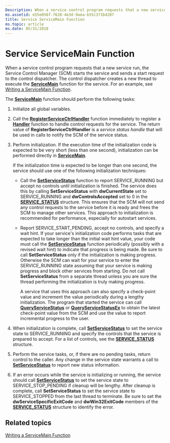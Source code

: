 ```yaml
---
Description: When a service control program requests that a new service run, the Service Control Manager (SCM) starts the service and sends a start request to the control dispatcher.
ms.assetid: e55e056f-7628-4e3d-9aea-b55c371b4287
title: Service ServiceMain Function
ms.topic: article
ms.date: 05/31/2018
---
```


# Service ServiceMain Function

When a service control program requests that a new service run, the Service Control Manager (SCM) starts the service and sends a start request to the control dispatcher. The control dispatcher creates a new thread to execute the [**ServiceMain**](/windows/win32/api/winsvc/nc-winsvc-lpservice_main_functiona) function for the service. For an example, see [Writing a ServiceMain Function](writing-a-servicemain-function.md).

The [**ServiceMain**](/windows/win32/api/winsvc/nc-winsvc-lpservice_main_functiona) function should perform the following tasks:

1.  Initialize all global variables.
2.  Call the [**RegisterServiceCtrlHandler**](/windows/desktop/api/Winsvc/nf-winsvc-registerservicectrlhandlera) function immediately to register a [**Handler**](/windows/desktop/api/Winsvc/nc-winsvc-lphandler_function) function to handle control requests for the service. The return value of **RegisterServiceCtrlHandler** is a *service status handle* that will be used in calls to notify the SCM of the service status.
3.  Perform initialization. If the execution time of the initialization code is expected to be very short (less than one second), initialization can be performed directly in [**ServiceMain**](/windows/win32/api/winsvc/nc-winsvc-lpservice_main_functiona).

    If the initialization time is expected to be longer than one second, the service should use one of the following initialization techniques:

    -   Call the [**SetServiceStatus**](/windows/desktop/api/Winsvc/nf-winsvc-setservicestatus) function to report SERVICE\_RUNNING but accept no controls until initialization is finished. The service does this by calling **SetServiceStatus** with **dwCurrentState** set to SERVICE\_RUNNING and **dwControlsAccepted** set to 0 in the [**SERVICE\_STATUS**](/windows/desktop/api/Winsvc/ns-winsvc-service_status) structure. This ensures that the SCM will not send any control requests to the service before it is ready and frees the SCM to manage other services. This approach to initialization is recommended for performance, especially for autostart services.
    -   Report SERVICE\_START\_PENDING, accept no controls, and specify a wait hint. If your service's initialization code performs tasks that are expected to take longer than the initial wait hint value, your code must call the [**SetServiceStatus**](/windows/desktop/api/Winsvc/nf-winsvc-setservicestatus) function periodically (possibly with a revised wait hint) to indicate that progress is being made. Be sure to call **SetServiceStatus** only if the initialization is making progress. Otherwise the SCM can wait for your service to enter the SERVICE\_RUNNING state assuming that your service is making progress and block other services from starting. Do not call **SetServiceStatus** from a separate thread unless you are sure the thread performing the initialization is truly making progress.

        A service that uses this approach can also specify a check-point value and increment the value periodically during a lengthy initialization. The program that started the service can call [**QueryServiceStatus**](/windows/desktop/api/Winsvc/nf-winsvc-queryservicestatus) or [**QueryServiceStatusEx**](/windows/desktop/api/Winsvc/nf-winsvc-queryservicestatusex) to obtain the latest check-point value from the SCM and use the value to report incremental progress to the user.

4.  When initialization is complete, call [**SetServiceStatus**](/windows/desktop/api/Winsvc/nf-winsvc-setservicestatus) to set the service state to SERVICE\_RUNNING and specify the controls that the service is prepared to accept. For a list of controls, see the [**SERVICE\_STATUS**](/windows/desktop/api/Winsvc/ns-winsvc-service_status) structure.
5.  Perform the service tasks, or, if there are no pending tasks, return control to the caller. Any change in the service state warrants a call to [**SetServiceStatus**](/windows/desktop/api/Winsvc/nf-winsvc-setservicestatus) to report new status information.
6.  If an error occurs while the service is initializing or running, the service should call [**SetServiceStatus**](/windows/desktop/api/Winsvc/nf-winsvc-setservicestatus) to set the service state to SERVICE\_STOP\_PENDING if cleanup will be lengthy. After cleanup is complete, call **SetServiceStatus** to set the service state to SERVICE\_STOPPED from the last thread to terminate. Be sure to set the **dwServiceSpecificExitCode** and **dwWin32ExitCode** members of the [**SERVICE\_STATUS**](/windows/desktop/api/Winsvc/ns-winsvc-service_status) structure to identify the error.

## Related topics

<dl> <dt>

[Writing a ServiceMain Function](writing-a-servicemain-function.md)
</dt> </dl>

 

 